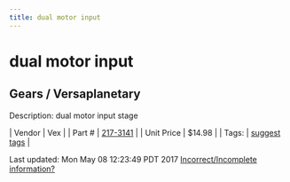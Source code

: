 ```yaml
---
title: dual motor input
---
```


# dual motor input
## Gears / Versaplanetary
Description: 	dual motor input stage 

| Vendor | Vex | 
| Part # | [217-3141](http://www.vexrobotics.com/versaplanetary.html) | 
| Unit Price | $14.98 | 
| Tags: | [suggest tags](https://docs.google.com/forms/d/e/1FAIpQLSeWyY8v3RgOty-MyWmh9U0iivNYN_molChYyS-0U-o-kOAv_g/viewform) | 

Last updated: Mon May 08 12:23:49 PDT 2017
 [Incorrect/Incomplete information?](https://docs.google.com/forms/d/e/1FAIpQLSeWyY8v3RgOty-MyWmh9U0iivNYN_molChYyS-0U-o-kOAv_g/viewform)